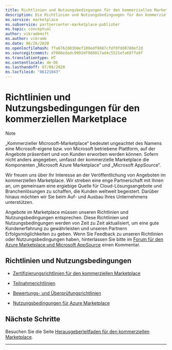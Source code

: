 ```yaml
---
title: Richtlinien und Nutzungsbedingungen für den kommerziellen Marketplace | Azure
description: Die Richtlinien und Nutzungsbedingungen für den kommerziellen Microsoft-Marketplace gelten für alle Herausgeber und Angebote im Microsoft Azure Marketplace.
ms.service: marketplace
ms.subservice: partnercenter-marketplace-publisher
ms.topic: conceptual
author: vikrambmsft
ms.author: vikramb
ms.date: 06/26/2020
ms.openlocfilehash: ffa6762d03b0ef189edf9887cfdf0fdd8788ef2d
ms.sourcegitcommit: d7008edadc9993df960817ad4c5521efa69ffa9f
ms.translationtype: HT
ms.contentlocale: de-DE
ms.lasthandoff: 07/08/2020
ms.locfileid: "86121043"
---
```

# <a name="commercial-marketplace-policies-and-terms"></a>Richtlinien und Nutzungsbedingungen für den kommerziellen Marketplace

>[!Note]
>„Kommerzieller Microsoft-Marketplace“ bedeutet ungeachtet des Namens eine Microsoft-eigene bzw. von Microsoft betriebene Plattform, auf der Angebote präsentiert und von Kunden erworben werden können. Sofern nicht anders angegeben, umfasst der kommerzielle Marketplace die Komponenten „Microsoft Azure Marketplace“ und „Microsoft AppSource“.

Wir freuen uns über Ihr Interesse an der Veröffentlichung von Angeboten im kommerziellen Marketplace. Wir streben eine enge Partnerschaft mit Ihnen an, um gemeinsam eine ergiebige Quelle für Cloud-Lösungsangebote und Branchenlösungen zu schaffen, die Kunden weltweit begeistert. Darüber hinaus möchten wir Sie beim Auf- und Ausbau Ihres Unternehmens unterstützen.

Angebote im Marketplace müssen unseren Richtlinien und Nutzungsbedingungen entsprechen. Diese Richtlinien und Nutzungsbedingungen werden von Zeit zu Zeit aktualisiert, um eine gute Kundenerfahrung zu gewährleisten und unseren Partnern Erfolgsmöglichkeiten zu geben. Wenn Sie Feedback zu unseren Richtlinien oder Nutzungsbedingungen haben, hinterlassen Sie bitte im [Forum für den Azure Marketplace und Microsoft AppSource](https://www.microsoftpartnercommunity.com/t5/Azure-Marketplace-and-AppSource/bd-p/2222) einen Kommentar.

## <a name="policies-and-terms"></a>Richtlinien und Nutzungsbedingungen

* [Zertifizierungsrichtlinien für den kommerziellen Marketplace](https://docs.microsoft.com/legal/marketplace/certification-policies)

* [Teilnahmerichtlinien](https://docs.microsoft.com/legal/marketplace/participation-policy)

* [Bewertungs- und Überprüfungsrichtlinien](https://docs.microsoft.com/legal/marketplace/rating-review-policies)

* [Nutzungsbedingungen für Azure Marketplace](https://docs.microsoft.com/legal/marketplace/terms)

## <a name="next-steps"></a>Nächste Schritte

Besuchen Sie die Seite [Herausgeberleitfaden für den kommerziellen Marketplace](./marketplace-publishers-guide.md).

---
